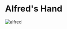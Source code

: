 # Alfred's Hand
![alfred](https://user-images.githubusercontent.com/77449139/205637772-761707cc-1571-4263-b0b0-5f0f6f3146a3.png)
